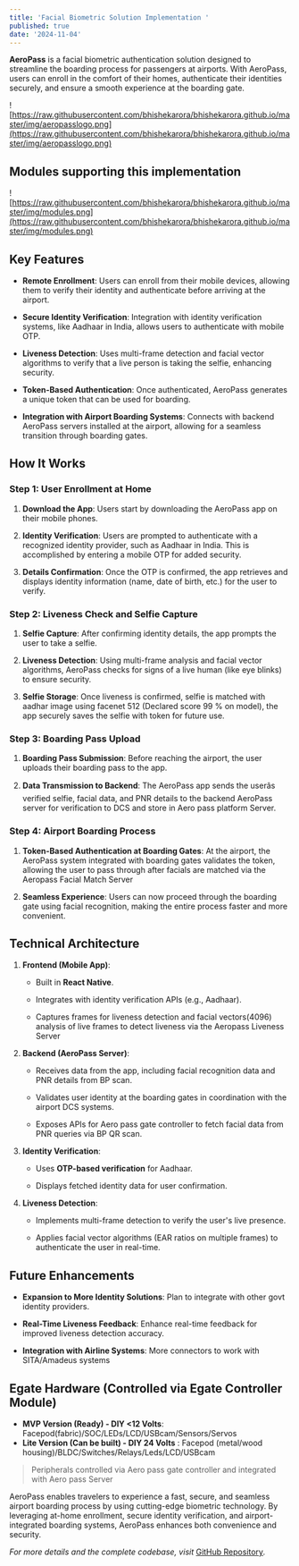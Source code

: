 ```yaml
---
title: 'Facial Biometric Solution Implementation '
published: true
date: '2024-11-04'
---
```

**AeroPass** is a facial biometric authentication solution designed to streamline the boarding process for passengers at airports. With AeroPass, users can enroll in the comfort of their homes, authenticate their identities securely, and ensure a smooth experience at the boarding gate.

![https://raw.githubusercontent.com/bhishekarora/bhishekarora.github.io/master/img/aeropasslogo.png](https://raw.githubusercontent.com/bhishekarora/bhishekarora.github.io/master/img/aeropasslogo.png)

## Modules supporting this implementation 
![https://raw.githubusercontent.com/bhishekarora/bhishekarora.github.io/master/img/modules.png](https://raw.githubusercontent.com/bhishekarora/bhishekarora.github.io/master/img/modules.png)

## Key Features

*   **Remote Enrollment**: Users can enroll from their mobile devices, allowing them to verify their identity and authenticate before arriving at the airport.
    
*   **Secure Identity Verification**: Integration with identity verification systems, like Aadhaar in India, allows users to authenticate with mobile OTP.
    
*   **Liveness Detection**: Uses multi-frame detection and facial vector algorithms to verify that a live person is taking the selfie, enhancing security.
    
*   **Token-Based Authentication**: Once authenticated, AeroPass generates a unique token that can be used for boarding.
    
*   **Integration with Airport Boarding Systems**: Connects with backend AeroPass servers installed at the airport, allowing for a seamless transition through boarding gates.
    

## How It Works

### Step 1: User Enrollment at Home

1.  **Download the App**: Users start by downloading the AeroPass app on their mobile phones.
    
2.  **Identity Verification**: Users are prompted to authenticate with a recognized identity provider, such as Aadhaar in India. This is accomplished by entering a mobile OTP for added security.
    
3.  **Details Confirmation**: Once the OTP is confirmed, the app retrieves and displays identity information (name, date of birth, etc.) for the user to verify.
    

### Step 2: Liveness Check and Selfie Capture

1.  **Selfie Capture**: After confirming identity details, the app prompts the user to take a selfie.
    
2.  **Liveness Detection**: Using multi-frame analysis and facial vector algorithms, AeroPass checks for signs of a live human (like eye blinks) to ensure security.
    
3.  **Selfie Storage**: Once liveness is confirmed, selfie is matched with aadhar image using facenet 512 (Declared score 99 % on model), the app securely saves the selfie with token for future use.
    

### Step 3: Boarding Pass Upload

1.  **Boarding Pass Submission**: Before reaching the airport, the user uploads their boarding pass to the app.
    
2.  **Data Transmission to Backend**: The AeroPass app sends the userâs verified selfie, facial data, and PNR details to the backend AeroPass server for verification to DCS and store in Aero pass platform Server.
    

### Step 4: Airport Boarding Process

1.  **Token-Based Authentication at Boarding Gates**: At the airport, the AeroPass system integrated with boarding gates validates the token, allowing the user to pass through after facials are matched via the Aeropass Facial Match Server
    
2.  **Seamless Experience**: Users can now proceed through the boarding gate using facial recognition, making the entire process faster and more convenient.
    

## Technical Architecture

1.  **Frontend (Mobile App)**:
    
    *   Built in **React Native**.
        
    *   Integrates with identity verification APIs (e.g., Aadhaar).
        
    *   Captures frames for liveness detection and facial vectors(4096) analysis of live frames to detect liveness via the Aeropass Liveness Server
        
2.  **Backend (AeroPass Server)**:
    
    *   Receives data from the app, including facial recognition data and PNR details from BP scan.
        
    *   Validates user identity at the boarding gates in coordination with the airport DCS systems.
      
    *   Exposes APIs for Aero pass gate controller to fetch facial data from PNR queries via BP QR scan.
        
3.  **Identity Verification**:
    
    *   Uses **OTP-based verification** for Aadhaar.
        
    *   Displays fetched identity data for user confirmation.
        
4.  **Liveness Detection**:
    
    *   Implements multi-frame detection to verify the user's live presence.
        
    *   Applies facial vector algorithms (EAR ratios on multiple frames) to authenticate the user in real-time.
        

## Future Enhancements

*   **Expansion to More Identity Solutions**: Plan to integrate with other govt identity providers.
    
*   **Real-Time Liveness Feedback**: Enhance real-time feedback for improved liveness detection accuracy.
    
*   **Integration with Airline Systems**: More connectors to work with SITA/Amadeus systems
    
## Egate Hardware (Controlled via Egate Controller Module)

- **MVP Version (Ready) - DIY <12 Volts**: Facepod(fabric)/SOC/LEDs/LCD/USBcam/Sensors/Servos  
- **Lite Version (Can be built) - DIY 24 Volts** : Facepod (metal/wood housing)/BLDC/Switches/Relays/Leds/LCD/USBcam 

> Peripherals  controlled via Aero pass gate controller and integrated with Aero pass Server

AeroPass enables travelers to experience a fast, secure, and seamless airport boarding process by using cutting-edge biometric technology. By leveraging at-home enrollment, secure identity verification, and airport-integrated boarding systems, AeroPass enhances both convenience and security.

_For more details and the complete codebase, visit_ [GitHub Repository](https://github.com/bhishekarora/aeropass)_._
